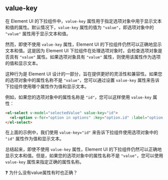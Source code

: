 
## value-key
在 Element UI 的下拉组件中，`value-key` 属性用于指定选项对象中用于显示文本和值的属性。默认情况下，`value-key` 属性的值为 `"value"`，即选项对象中的 `"value"` 属性用于显示文本和值。

然而，即使不使用 `value-key` 属性，Element UI 的下拉组件仍然可以正确地显示文本和值。这是因为 Element UI 下拉组件在处理选项对象时，会检查选项对象是否具有 `"value"` 属性。如果选项对象具有 `"value"` 属性，则使用该属性作为选项的值和显示文本。

这种行为是 Element UI 设计的一部分，旨在提供更好的灵活性和兼容性。如果您的选项对象中的属性名称不是 `"value"`，您可以通过设置 `value-key` 属性来告诉下拉组件使用哪个属性作为值和显示文本。

例如，如果您的选项对象中的属性名称是 `"id"`，您可以这样使用 `value-key` 属性：

```html
<el-select v-model="selectedValue" value-key="id">
  <el-option v-for="option in options" :key="option.id" :label="option.name" :value="option"></el-option>
</el-select>
```

在上面的示例中，我们使用 `value-key="id"` 来告诉下拉组件使用选项对象中的 `"id"` 属性作为值和显示文本。

总结起来，即使不使用 `value-key` 属性，Element UI 的下拉组件仍然可以正确地显示文本和值。但是，如果您的选项对象中的属性名称不是 `"value"`，您可以使用 `value-key` 属性来指定正确的属性名称。


❓ 为什么没有value属性有时也正确？